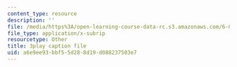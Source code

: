 ```yaml
---
content_type: resource
description: ''
file: /media/https%3A/open-learning-course-data-rc.s3.amazonaws.com/6-0002-introduction-to-computational-thinking-and-data-science-fall-2016/a6e9ee93bbf55d288d19d088237503e7_vIFKGFl1Cn8.vtt
file_type: application/x-subrip
resourcetype: Other
title: 3play caption file
uid: a6e9ee93-bbf5-5d28-8d19-d088237503e7
---
```

